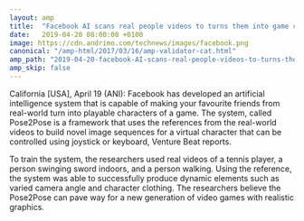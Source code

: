 ```yaml
---
layout: amp
title:  "Facebook AI scans real people videos to turns them into game characters"
date:   2019-04-20 08:00:00 +0100
image: https://cdn.andrimo.com/technews/images/facebook.png
canonical: "/amp-html/2017/03/16/amp-validator-cat.html"
amp_path: "2019-04-20-facebook-AI-scans-real-people-videos-to-turns-them-into-game-characters"
amp_skip: false
---
```


California [USA], April 19 (ANI): Facebook has developed an artificial intelligence system that is capable of making your favourite friends from real-world turn into playable characters of a game. The system, called Pose2Pose is a framework that uses the references from the real-world videos to build novel image sequences for a virtual character that can be controlled using joystick or keyboard, Venture Beat reports.

To train the system, the researchers used real videos of a tennis player, a person swinging sword indoors, and a person walking. Using the reference, the system was able to successfully produce dynamic elements such as varied camera angle and character clothing. The researchers believe the Pose2Pose can pave way for a new generation of video games with realistic graphics.
